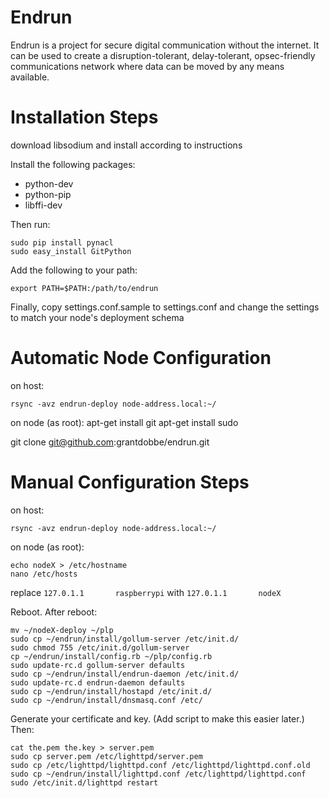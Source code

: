 Endrun
==========

Endrun is a project for secure digital communication without the internet. It can be used to create a 
disruption-tolerant, delay-tolerant, opsec-friendly communications network where data can be moved by
any means available.


Installation Steps
=======================

download libsodium and install according to instructions

Install the following packages:
- python-dev
- python-pip
- libffi-dev

Then run:
``` 
sudo pip install pynacl
sudo easy_install GitPython
``` 


Add the following to your path:

```
export PATH=$PATH:/path/to/endrun
```

Finally, copy settings.conf.sample to settings.conf and change the settings to match your node's deployment schema

Automatic Node Configuration
=========================

on host:
```
rsync -avz endrun-deploy node-address.local:~/
```

on node (as root):
apt-get install git
apt-get install sudo

git clone git@github.com:grantdobbe/endrun.git


Manual Configuration Steps
========================

on host:
```
rsync -avz endrun-deploy node-address.local:~/
```

on node (as root):

```
echo nodeX > /etc/hostname
nano /etc/hosts
```
replace 
```127.0.1.1       raspberrypi```
with
```127.0.1.1       nodeX```

Reboot. After reboot:

```
mv ~/nodeX-deploy ~/plp
sudo cp ~/endrun/install/gollum-server /etc/init.d/
sudo chmod 755 /etc/init.d/gollum-server
cp ~/endrun/install/config.rb ~/plp/config.rb
sudo update-rc.d gollum-server defaults
sudo cp ~/endrun/install/endrun-daemon /etc/init.d/
sudo update-rc.d endrun-daemon defaults
sudo cp ~/endrun/install/hostapd /etc/init.d/
sudo cp ~/endrun/install/dnsmasq.conf /etc/
```

Generate your certificate and key. (Add script to make this easier later.) Then:

```
cat the.pem the.key > server.pem
sudo cp server.pem /etc/lighttpd/server.pem
sudo cp /etc/lighttpd/lighttpd.conf /etc/lighttpd/lighttpd.conf.old
sudo cp ~/endrun/install/lighttpd.conf /etc/lighttpd/lighttpd.conf
sudo /etc/init.d/lighttpd restart
```
